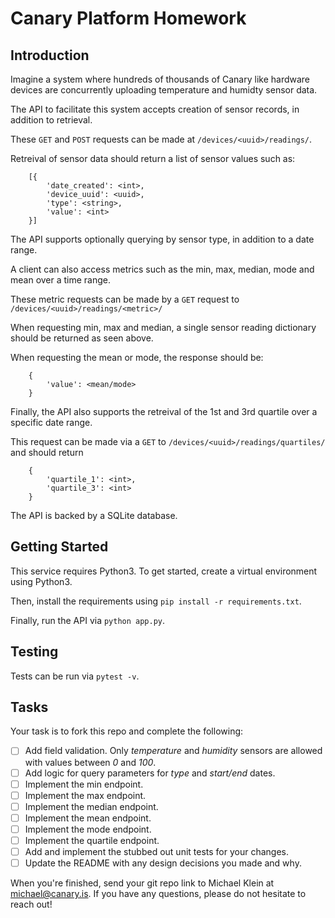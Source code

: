 # Canary Platform Homework

## Introduction
Imagine a system where hundreds of thousands of Canary like hardware devices are concurrently uploading temperature and humidty sensor data.

The API to facilitate this system accepts creation of sensor records, in addition to retrieval.

These `GET` and `POST` requests can be made at `/devices/<uuid>/readings/`.

Retreival of sensor data should return a list of sensor values such as:

```
    [{
        'date_created': <int>,
        'device_uuid': <uuid>,
        'type': <string>,
        'value': <int>
    }]
```

The API supports optionally querying by sensor type, in addition to a date range.

A client can also access metrics such as the min, max, median, mode and mean over a time range.

These metric requests can be made by a `GET` request to `/devices/<uuid>/readings/<metric>/`

When requesting min, max and median, a single sensor reading dictionary should be returned as seen above.

When requesting the mean or mode, the response should be:

```
    {
        'value': <mean/mode>
    }
```

Finally, the API also supports the retreival of the 1st and 3rd quartile over a specific date range.

This request can be made via a `GET` to `/devices/<uuid>/readings/quartiles/` and should return

```
    {
        'quartile_1': <int>,
        'quartile_3': <int>
    }
```

The API is backed by a SQLite database.

## Getting Started
This service requires Python3. To get started, create a virtual environment using Python3.

Then, install the requirements using `pip install -r requirements.txt`.

Finally, run the API via `python app.py`.

## Testing
Tests can be run via `pytest -v`.

## Tasks
Your task is to fork this repo and complete the following:

- [ ] Add field validation. Only *temperature* and *humidity* sensors are allowed with values between *0* and *100*.
- [ ] Add logic for query parameters for *type* and *start/end* dates.
- [ ] Implement the min endpoint.
- [ ] Implement the max endpoint.
- [ ] Implement the median endpoint.
- [ ] Implement the mean endpoint.
- [ ] Implement the mode endpoint.
- [ ] Implement the quartile endpoint.
- [ ] Add and implement the stubbed out unit tests for your changes.
- [ ] Update the README with any design decisions you made and why.

When you're finished, send your git repo link to Michael Klein at michael@canary.is. If you have any questions, please do not hesitate to reach out!
